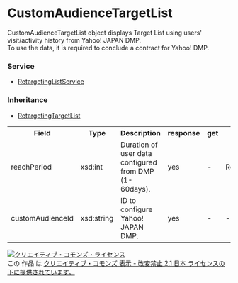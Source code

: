 # CustomAudienceTargetList
CustomAudienceTargetList object displays Target List using users' visit/activity history from Yahoo! JAPAN DMP.<br />
To use the data, it is required to conclude a contract for Yahoo! DMP.

### Service
+ [RetargetingListService](../services/RetargetingListService.md)

### Inheritance
+ [RetargetingTargetList](./RetargetingTargetList.md)

<table>
 <tr>
  <th>Field</th>
  <th>Type</th>
  <th>Description</th>
  <th>response</th>
  <th>get</th>
  <th>add</th>
  <th>set</th>
  <th>remove</th>
 </tr>
 <tr>
  <td>reachPeriod</td>
  <td>xsd:int</td>
  <td>Duration of user data configured from DMP (1-60days).</td>
  <td>yes</td>
  <td>-</td>
  <td>Requirement</td>
  <td>-</td>
  <td>-</td>
 </tr>
 <tr>
  <td>customAudienceId</td>
  <td>xsd:string</a></td>
  <td>ID to configure Yahoo! JAPAN DMP.</td>
  <td>yes</td>
  <td>-</td>
  <td>-</td>
  <td>-</td>
  <td>-</td>
 </tr>
</table>

<a rel="license" href="http://creativecommons.org/licenses/by-nd/2.1/jp/"><img alt="クリエイティブ・コモンズ・ライセンス" style="border-width:0" src="https://i.creativecommons.org/l/by-nd/2.1/jp/88x31.png" /></a><br />この 作品 は <a rel="license" href="http://creativecommons.org/licenses/by-nd/2.1/jp/">クリエイティブ・コモンズ 表示 - 改変禁止 2.1 日本 ライセンスの下に提供されています。</a>


